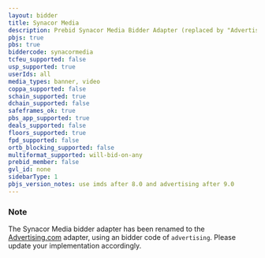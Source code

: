 ```yaml
---
layout: bidder
title: Synacor Media
description: Prebid Synacor Media Bidder Adapter (replaced by "Advertising.com")
pbjs: true
pbs: true
biddercode: synacormedia
tcfeu_supported: false
usp_supported: true
userIds: all
media_types: banner, video
coppa_supported: false
schain_supported: true
dchain_supported: false
safeframes_ok: true
pbs_app_supported: true
deals_supported: false
floors_supported: true
fpd_supported: false
ortb_blocking_supported: false
multiformat_supported: will-bid-on-any
prebid_member: false
gvl_id: none
sidebarType: 1
pbjs_version_notes: use imds after 8.0 and advertising after 9.0
---
```


### Note

The Synacor Media bidder adapter has been renamed to the [Advertising.com](/dev-docs/bidders/advertising.html) adapter, using an bidder code of `advertising`. Please update your implementation accordingly.